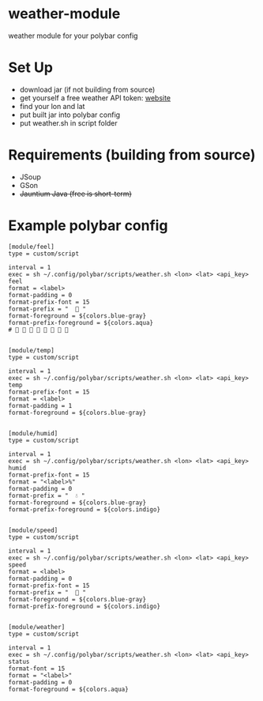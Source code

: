 # weather-module
weather module for your polybar config

# Set Up
* download jar (if not building from source)
* get yourself a free weather API token: [website](https://openweathermap.org/)
* find your lon and lat
* put built jar into polybar config
* put weather.sh in script folder

# Requirements (building from source)
* JSoup
* GSon
* ~~Jauntium Java (free is short-term)~~

# Example polybar config

```
[module/feel]
type = custom/script

interval = 1
exec = sh ~/.config/polybar/scripts/weather.sh <lon> <lat> <api_key> feel
format = <label>
format-padding = 0
format-prefix-font = 15
format-prefix = "   "
format-foreground = ${colors.blue-gray}
format-prefix-foreground = ${colors.aqua}
#        


[module/temp]
type = custom/script

interval = 1
exec = sh ~/.config/polybar/scripts/weather.sh <lon> <lat> <api_key> temp
format-prefix-font = 15
format = <label>
format-padding = 1
format-foreground = ${colors.blue-gray}


[module/humid]
type = custom/script

interval = 1
exec = sh ~/.config/polybar/scripts/weather.sh <lon> <lat> <api_key> humid
format-prefix-font = 15
format = "<label>%"
format-padding = 0
format-prefix = "  💧 "
format-foreground = ${colors.blue-gray}
format-prefix-foreground = ${colors.indigo}


[module/speed]
type = custom/script

interval = 1
exec = sh ~/.config/polybar/scripts/weather.sh <lon> <lat> <api_key> speed
format = <label>
format-padding = 0
format-prefix-font = 15
format-prefix = "   "
format-foreground = ${colors.blue-gray}
format-prefix-foreground = ${colors.indigo}


[module/weather]
type = custom/script

interval = 1
exec = sh ~/.config/polybar/scripts/weather.sh <lon> <lat> <api_key> status
format-font = 15
format = "<label>"
format-padding = 0
format-foreground = ${colors.aqua}
```
